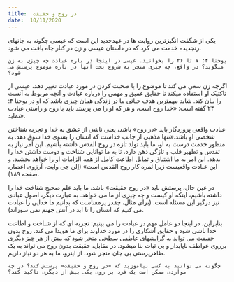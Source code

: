 ```yaml
---
title:  در روح و حقیقت
date:  10/11/2020
---
```


یکی از شگفت انگیزترین روایت ها در عهدجدید این است که عیسی چگونه به جانهای رنجدیده خدمت می کرد که در داستان عیسی و زن در کنار چاه یافت می شود.

`یوحنا ۴: ۷ تا ۲۶ را بخوانید. عیسی در اینجا در باره عبادت چه چیزی به زن میگوید؟ در واقع، چه چیزی منجر به شروع بحث آنها در باره موضوع پرستش می شود؟`

اگرچه زن سعی می کند تا موضوع را با صحبت کردن در مورد عبادت تغییر دهد، عیسی از تاکتیک او استفاده میکند تا حقایق عمیق و مهمی را درباره عبادت و آنچه مربوط به آنست را بیان کند. شاید مهمترین هدف حیاتی ما در زندگی همان چیزی باشد که او در یوحنا ۴: ۲۴ گفته است: «خدا روح است، و هر که او را می پرستد باید با روح و راستی عبادت نماید».

عبادت واقعی پروردگار باید «در روح» باشد، یعنی ناشی از عشق به خدا و تجربه شناختن شخصی او باشد.«تنها مذهبی از جانب خداست که انسان را بسوی خدا سوق دهد. به منظور خدمت درست به او، ما باید تولد تازه در روح القدس داشته باشیم. این امر نیاز به تقدس و تطهیر قلب و تازگی ذهن دارد، تا به ما توانایی شناخت و دوست داشتن خدا را بدهد. این امر به ما اشتیاق و تمایل اطاعت کامل از همه الزامات او را خواهد بخشید. و این عبادت واقعیست زیرا ثمره کار روح القدس است» (اِلن جی وایت، آرزوی اعصار، صفحه ۱۸۹).

در عین حال، پرستش باید «در روح حقیقت» باشد. ما باید علم صحیح شناخت خدا را داشته باشیم، اینکه او کیست و چه چیزی از ما می خواهد. به عبارت دیگر، اصول عبادی نیز درگیر این مسئله است. (برای مثال، چقدر پرمعناست که بدانیم ما خدایی را عبادت می کنیم که انسان را تا ابد در آتش جهنم نمی سوزاند).

بنابراین، در اینجا دو عامل مهم در عبادت را می بینیم: تجربه ای که از شناخت و اطاعت خدا ناشی شود و حقایق آشکاری را در مورد خداوند برای ما هویدا می کند. روح بدون حقیقت می تواند به گرایشهای عاطفی سطحی منجر شود که بیش از هر چیز دیگری برروی عواطف ناپایدار و بی ثبات بنا میشود. در مقابل، حقیقت بدون روح می تواند به یک ظاهرپرستی بی جان منجر شود. از اینرو، ما به هر دو نیاز داریم.

`چگونه می توانید به کسی بیاموزید که «در روح و حقیقت» پرستش کند؟ در چه مواردی ممکن است یک فرد بر روی یکی بیش از دیگری تاکید کند؟`